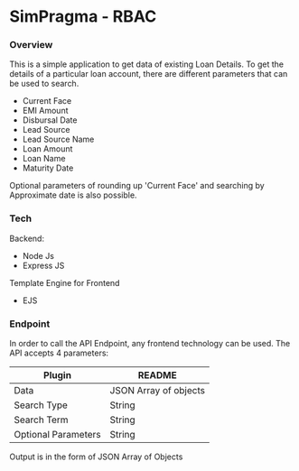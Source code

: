 # SimPragma - RBAC

### Overview

This is a simple application to get data of existing Loan Details. To get the details of a particular loan account, there are different parameters that can be used to search.

- Current Face
- EMI Amount
- Disbursal Date
- Lead Source
- Lead Source Name
- Loan Amount
- Loan Name
- Maturity Date

Optional parameters of rounding up 'Current Face' and searching by Approximate date is also possible.

### Tech

Backend:

- Node Js
- Express JS

Template Engine for Frontend

- EJS

### Endpoint

In order to call the API Endpoint, any frontend technology can be used. The API accepts 4 parameters:

| Plugin              | README                |
| ------------------- | --------------------- |
| Data                | JSON Array of objects |
| Search Type         | String                |
| Search Term         | String                |
| Optional Parameters | String                |

Output is in the form of JSON Array of Objects
